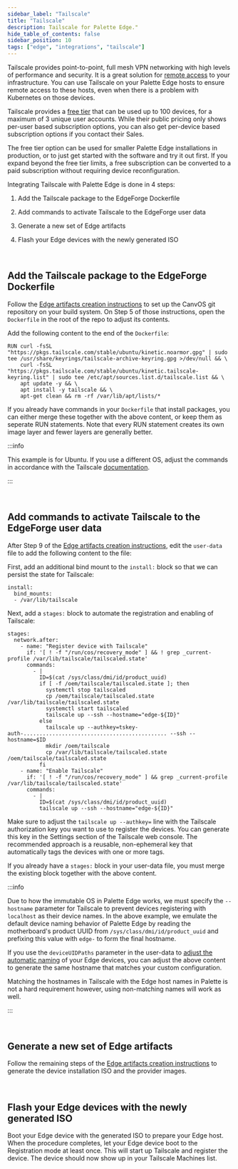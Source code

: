 ```yaml
---
sidebar_label: "Tailscale"
title: "Tailscale"
description: Tailscale for Palette Edge."
hide_table_of_contents: false
sidebar_position: 10
tags: ["edge", "integrations", "tailscale"]
---
```


Tailscale provides point-to-point, full mesh VPN networking with high levels of performance and security. It is a great solution for [remote access](https://tailscale.com/use-cases/remote-access/) to your infrastructure. You can use Tailscale on your Palette Edge hosts to ensure remote access to these hosts, even when there is a problem with Kubernetes on those devices.

Tailscale provides a [free tier](https://tailscale.com/pricing/) that can be used up to 100 devices, for a maximum of 3 unique user accounts. While their public pricing only shows per-user based subscription options, you can also get per-device based subscription options if you contact their Sales.

The free tier option can be used for smaller Palette Edge installations in production, or to just get started with the software and try it out first. If you expand beyond the free tier limits, a free subscription can be converted to a paid subscription without requiring device reconfiguration.

Integrating Tailscale with Palette Edge is done in 4 steps:

1. Add the Tailscale package to the EdgeForge Dockerfile

2. Add commands to activate Tailscale to the EdgeForge user data

3. Generate a new set of Edge artifacts

4. Flash your Edge devices with the newly generated ISO

<br/>

## Add the Tailscale package to the EdgeForge Dockerfile


Follow the [Edge artifacts creation instructions](https://docs.spectrocloud.com/clusters/edge/edgeforge-workflow/palette-canvos#instructions) to set up the CanvOS git repository on your build system. On Step 5 of those instructions, open the `Dockerfile` in the root of the repo to adjust its contents.

Add the following content to the end of the `Dockerfile`:

```
RUN curl -fsSL "https://pkgs.tailscale.com/stable/ubuntu/kinetic.noarmor.gpg" | sudo tee /usr/share/keyrings/tailscale-archive-keyring.gpg >/dev/null && \
    curl -fsSL "https://pkgs.tailscale.com/stable/ubuntu/kinetic.tailscale-keyring.list" | sudo tee /etc/apt/sources.list.d/tailscale.list && \
    apt update -y && \
    apt install -y tailscale && \
    apt-get clean && rm -rf /var/lib/apt/lists/*
```

If you already have commands in your `Dockerfile` that install packages, you can either merge these together with the above content, or keep them as seperate RUN statements. Note that every RUN statement creates its own image layer and fewer layers are generally better.


:::info

This example is for Ubuntu. If you use a different OS, adjust the commands in accordance with the Tailscale [documentation](https://tailscale.com/kb/1031/install-linux/).

:::

<br/>

## Add commands to activate Tailscale to the EdgeForge user data


After Step 9 of the [Edge artifacts creation instructions](https://docs.spectrocloud.com/clusters/edge/edgeforge-workflow/palette-canvos#instructions), edit the `user-data` file to add the following content to the file:

First, add an additional bind mount to the `install:` block so that we can persist the state for Tailscale:

```
install:
  bind_mounts:
  - /var/lib/tailscale
```


Next, add a `stages:` block to automate the registration and enabling of Tailscale:

```
stages:
  network.after:
    - name: "Register device with Tailscale"
      if: '[ ! -f "/run/cos/recovery_mode" ] && ! grep _current-profile /var/lib/tailscale/tailscaled.state'
      commands:
        - |
          ID=$(cat /sys/class/dmi/id/product_uuid)
          if [ -f /oem/tailscale/tailscaled.state ]; then
            systemctl stop tailscaled
            cp /oem/tailscale/tailscaled.state /var/lib/tailscale/tailscaled.state
            systemctl start tailscaled
            tailscale up --ssh --hostname="edge-${ID}"
          else
            tailscale up --authkey=tskey-auth-............................................. --ssh --hostname=$ID
            mkdir /oem/tailscale
            cp /var/lib/tailscale/tailscaled.state /oem/tailscale/tailscaled.state
          fi
    - name: "Enable Tailscale"
      if: '[ ! -f "/run/cos/recovery_mode" ] && grep _current-profile /var/lib/tailscale/tailscaled.state'
      commands:
        - |
          ID=$(cat /sys/class/dmi/id/product_uuid)
          tailscale up --ssh --hostname="edge-${ID}"
```

Make sure to adjust the `tailscale up --authkey=` line with the Tailscale authorization key you want to use to register the devices. You can generate this key in the Settings section of the Tailscale web console. The recommended approach is a reusable, non-ephemeral key that automatically tags the devices with one or more tags.

If you already have a `stages:` block in your user-data file, you must merge the existing block together with the above content.


:::info

Due to how the immutable OS in Palette Edge works, we must specify the `--hostname` parameter for Tailscale to prevent devices registering with `localhost` as their device names. In the above example, we emulate the default device naming behavior of Palette Edge by reading the motherboard's product UUID from `/sys/class/dmi/id/product_uuid` and prefixing this value with `edge-` to form the final hostname.

If you use the `deviceUIDPaths` parameter in the user-data to [adjust the automatic naming](https://docs.spectrocloud.com/clusters/edge/edge-configuration/installer-reference#device-id-uid-parameters) of your Edge devices, you can adjust the above content to generate the same hostname that matches your custom configuration.

Matching the hostnames in Tailscale with the Edge host names in Palette is not a hard requirement however, using non-matching names will work as well.

:::

<br/>

## Generate a new set of Edge artifacts

Follow the remaining steps of the [Edge artifacts creation instructions](https://docs.spectrocloud.com/clusters/edge/edgeforge-workflow/palette-canvos#instructions) to generate the device installation ISO and the provider images.

<br/>

## Flash your Edge devices with the newly generated ISO

Boot your Edge device with the generated ISO to prepare your Edge host. When the procedure completes, let your Edge device boot to the Registration mode at least once. This will start up Tailscale and register the device. The device should now show up in your Tailscale Machines list.
